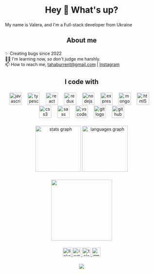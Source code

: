 <h1 align="center">Hey 👋 What's up?</h1>

###

<p align="left">
  My name is Valera, and I'm a Full-stack developer from Ukraine
</p>

###

<h2 align="center">About me</h2>

###

<p align="left">
  ✨ Creating bugs since 2022<br />🤷‍♂️ I'm learning now, so don't judge me
  harshly.<br />📫 How to reach me,
  <a
    href="mailto:tahaburrent@gmail.com"
    target="_blank"
    rel="noopener noreferrer"
    >tahaburrent@gmail.com</a
  >
  |
  <a
    href="https://www.instagram.com/_.come_as_you_are._/"
    target="_blank"
    rel="noopener noreferrer"
    >Instagram</a
  >
</p>

###

<h2 align="center">I code with</h2>

###

<div align="center">
  <img
    src="https://cdn.jsdelivr.net/gh/devicons/devicon/icons/javascript/javascript-original.svg"
    height="40"
    alt="javascript logo"
  />
  <img width="12" />
  <img
    src="https://cdn.jsdelivr.net/gh/devicons/devicon/icons/typescript/typescript-original.svg"
    height="40"
    alt="typescript logo"
  />
  <img width="12" />
  <img
    src="https://cdn.jsdelivr.net/gh/devicons/devicon/icons/react/react-original.svg"
    height="40"
    alt="react logo"
  />
  <img width="12" />
  <img
    src="https://cdn.jsdelivr.net/gh/devicons/devicon/icons/redux/redux-original.svg"
    height="40"
    alt="redux logo"
  />
  <img width="12" />
  <img
    src="https://cdn.jsdelivr.net/gh/devicons/devicon/icons/nodejs/nodejs-original.svg"
    height="40"
    alt="nodejs logo"
  />
  <img width="12" />
  <img
    src="https://cdn.jsdelivr.net/gh/devicons/devicon/icons/express/express-original.svg"
    height="40"
    alt="express logo"
  />
  <img width="12" />
  <img
    src="https://cdn.jsdelivr.net/gh/devicons/devicon/icons/mongodb/mongodb-original.svg"
    height="40"
    alt="mongodb logo"
  />
  <img width="12" />
  <img
    src="https://cdn.jsdelivr.net/gh/devicons/devicon/icons/html5/html5-original.svg"
    height="40"
    alt="html5 logo"
  />
  <img width="12" />
  <img
    src="https://cdn.jsdelivr.net/gh/devicons/devicon/icons/css3/css3-original.svg"
    height="40"
    alt="css3 logo"
  />
  <img width="12" />
  <img
    src="https://cdn.jsdelivr.net/gh/devicons/devicon/icons/sass/sass-original.svg"
    height="40"
    alt="sass logo"
  />
  <img width="12" />
  <img
    src="https://cdn.jsdelivr.net/gh/devicons/devicon/icons/vscode/vscode-original.svg"
    height="40"
    alt="vscode logo"
  />
  <img width="12" />
  <img
    src="https://cdn.jsdelivr.net/gh/devicons/devicon/icons/git/git-original.svg"
    height="40"
    alt="git logo"
  />
  <img width="12" />
  <img
    src="https://cdn.jsdelivr.net/gh/devicons/devicon/icons/github/github-original.svg"
    height="40"
    alt="github logo"
  />
</div>

###

<div align="center">
  <img
    src="https://github-readme-stats.vercel.app/api?username=vaaleerkiin&hide_title=false&hide_rank=false&show_icons=true&include_all_commits=true&count_private=true&disable_animations=false&theme=gruvbox&locale=en&hide_border=true&order=1"
    height="150"
    alt="stats graph"
  />
  <img
    src="https://github-readme-stats.vercel.app/api/top-langs?username=vaaleerkiin&locale=en&hide_title=false&layout=compact&card_width=320&langs_count=5&theme=gruvbox&hide_border=true&order=2"
    height="150"
    alt="languages graph"
  />
</div>

###

<div align="center">
  <img
    height="200"
    src="https://gifdb.com/images/high/coding-animated-laptop-flow-stream-ja04010rm5o68zfk.gif"
  />
</div>

###

<div align="center">
  <a
    href="https://www.linkedin.com/in/valera-kamelkov-884710268/"
    target="_blank"
  >
    <img
      src="https://img.shields.io/static/v1?message=LinkedIn&logo=linkedin&label=&color=0077B5&logoColor=white&labelColor=&style=for-the-badge"
      height="28"
      alt="linkedin logo"
    />
  </a>
  <a href="https://www.instagram.com/_.come_as_you_are._/" target="_blank">
    <img
      src="https://img.shields.io/static/v1?message=Instagram&logo=instagram&label=&color=E4405F&logoColor=white&labelColor=&style=for-the-badge"
      height="28"
      alt="instagram logo"
    />
  </a>
  <a href="https://t.me/vaaleerkiin" target="_blank">
    <img
      src="https://img.shields.io/static/v1?message=Telegram&logo=telegram&label=&color=2CA5E0&logoColor=white&labelColor=&style=for-the-badge"
      height="28"
      alt="telegram logo"
    />
  </a>
  <a href="tahaburrent@gmail.com" target="_blank">
    <img
      src="https://img.shields.io/static/v1?message=Gmail&logo=gmail&label=&color=D14836&logoColor=white&labelColor=&style=for-the-badge"
      height="28"
      alt="gmail logo"
    />
  </a>
</div>

###

<div align="center">
  <img src="https://profile-counter.glitch.me/vaaleerkiin/count.svg?" />
</div>

###
